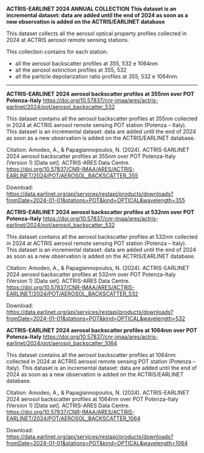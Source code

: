 **ACTRIS-EARLINET 2024 ANNUAL COLLECTION**
**This dataset is an incremental dataset: data are added until the end of 2024 as soon as a new observation is added on the ACTRIS/EARLINET database**

This dataset collects all the aerosol optical property profiles collected in 2024 at ACTRIS aerosol remote sensing stations.

This collection contains for each station: 
- all the aerosol backscatter profiles at 355, 532 e 1064nm
- all the aerosol extinction profiles  at 355, 532
- all the particle depolarization ratio profiles at 355, 532 e 1064nm.

----------------------------------------------------------------------------------------------------------------------------------------------------------------------------------

**ACTRIS-EARLINET 2024 aerosol backscatter profiles at 355nm over POT Potenza-Italy**
https://doi.org/10.57837/cnr-imaa/ares/actris-earlinet/2024/pot/aerosol_backscatter_532

This dataset contains all the aerosol backscatter profiles at 355nm collected in 2024 at ACTRIS aerosol remote sensing POT station (Potenza – Italy). This dataset is an incremental dataset: data are added until the end of 2024 as soon as a new observation is added on the ACTRIS/EARLINET database.

Citation:
Amodeo, A., & Papagiannopoulos, N. (2024). ACTRIS-EARLINET 2024 aerosol backscatter profiles at 355nm over POT Potenza-Italy (Version 1) [Data set]. ACTRIS-ARES Data Centre. https://doi.org/10.57837/CNR-IMAA/ARES/ACTRIS-EARLINET/2024/POT/AEROSOL_BACKSCATTER_355

Download: https://data.earlinet.org/api/services/restapi/products/downloads?fromDate=2024-01-01&stations=POT&kind=OPTICAL&wavelength=355


**ACTRIS-EARLINET 2024 aerosol backscatter profiles at 532nm over POT Potenza-Italy**
https://doi.org/10.57837/cnr-imaa/ares/actris-earlinet/2024/pot/aerosol_backscatter_532

This dataset contains all the aerosol backscatter profiles at 532nm collected in 2024 at ACTRIS aerosol remote sensing POT station (Potenza – Italy). This dataset is an incremental dataset: data are added until the end of 2024 as soon as a new observation is added on the ACTRIS/EARLINET database.

Citation:
Amodeo, A., & Papagiannopoulos, N. (2024). ACTRIS-EARLINET 2024 aerosol backscatter profiles at 532nm over POT Potenza-Italy (Version 1) [Data set]. ACTRIS-ARES Data Centre. https://doi.org/10.57837/CNR-IMAA/ARES/ACTRIS-EARLINET/2024/POT/AEROSOL_BACKSCATTER_532

Download: https://data.earlinet.org/api/services/restapi/products/downloads?fromDate=2024-01-01&stations=POT&kind=OPTICAL&wavelength=532

**ACTRIS-EARLINET 2024 aerosol backscatter profiles at 1064nm over POT Potenza-Italy**
https://doi.org/10.57837/cnr-imaa/ares/actris-earlinet/2024/pot/aerosol_backscatter_1064

This dataset contains all the aerosol backscatter profiles at 1064nm collected in 2024 at ACTRIS aerosol remote sensing POT station (Potenza – Italy). This dataset is an incremental dataset: data are added until the end of 2024 as soon as a new observation is added on the ACTRIS/EARLINET database.

Citation:
Amodeo, A., & Papagiannopoulos, N. (2024). ACTRIS-EARLINET 2024 aerosol backscatter profiles at 1064nm over POT Potenza-Italy (Version 1) [Data set]. ACTRIS-ARES Data Centre. https://doi.org/10.57837/CNR-IMAA/ARES/ACTRIS-EARLINET/2024/POT/AEROSOL_BACKSCATTER_1064

Download: https://data.earlinet.org/api/services/restapi/products/downloads?fromDate=2024-01-01&stations=POT&kind=OPTICAL&wavelength=1064

